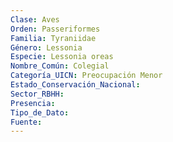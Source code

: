 ```yaml
---
Clase: Aves
Orden: Passeriformes
Familia: Tyraniidae
Género: Lessonia
Especie: Lessonia oreas
Nombre_Común: Colegial
Categoría_UICN: Preocupación Menor
Estado_Conservación_Nacional: 
Sector_RBHH: 
Presencia: 
Tipo_de_Dato: 
Fuente: 
---
```

